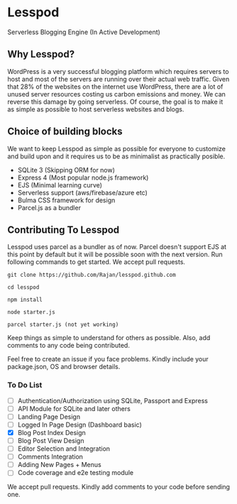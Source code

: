 # Lesspod
Serverless Blogging Engine (In Active Development)


## Why Lesspod?

WordPress is a very successful blogging platform which requires servers to host and most of the servers are running over their actual web traffic. Given that 28% of the websites on the internet use WordPress, there are a lot of unused server resources costing us carbon emissions and money. We can reverse this damage by going serverless. Of course, the goal is to make it as simple as possible to host serverless websites and blogs.


## Choice of building blocks

We want to keep Lesspod as simple as possible for everyone to customize and build upon and it requires us to be as minimalist as practically posible.

- SQLite 3 (Skipping ORM for now)
- Express 4 (Most popular node.js framework)
- EJS (Minimal learning curve)
- Serverless support (aws/firebase/azure etc)
- Bulma CSS framework for design
- Parcel.js as a bundler


## Contributing To Lesspod

Lesspod uses parcel as a bundler as of now. Parcel doesn't support EJS at this point by default but it will be possible soon with the next version. Run following commands to get started. We accept pull requests.

```
git clone https://github.com/Rajan/lesspod.github.com

cd lesspod

npm install

node starter.js

parcel starter.js (not yet working)

```

Keep things as simple to understand for others as possible. Also, add comments to any code being contributed.

Feel free to create an issue if you face problems. Kindly include your package.json, OS and browser details.


### To Do List

- [ ] Authentication/Authorization using SQLite, Passport and Express
- [ ] API Module for SQLite and later others
- [ ] Landing Page Design
- [ ] Logged In Page Design (Dashboard basic)
- [x] Blog Post Index Design
- [ ] Blog Post View Design
- [ ] Editor Selection and Integration
- [ ] Comments Integration
- [ ] Adding New Pages + Menus
- [ ] Code coverage and e2e testing module

We accept pull requests. Kindly add comments to your code before sending one.
